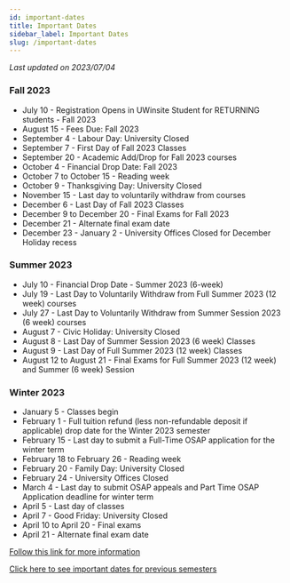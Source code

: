 ```yaml
---
id: important-dates
title: Important Dates
sidebar_label: Important Dates
slug: /important-dates
---
```


_Last updated on 2023/07/04_

### Fall 2023

-   July 10 - Registration Opens in UWinsite Student for RETURNING students - Fall 2023
-   August 15 - Fees Due: Fall 2023
-   September 4 - Labour Day: University Closed
-   September 7 - First Day of Fall 2023 Classes
-   September 20 - Academic Add/Drop for Fall 2023 courses
-   October 4 - Financial Drop Date: Fall 2023
-   October 7 to October 15 - Reading week
-   October 9 - Thanksgiving Day: University Closed
-   November 15 - Last day to voluntarily withdraw from courses
-   December 6 - Last Day of Fall 2023 Classes
-   December 9 to December 20 - Final Exams for Fall 2023
-   December 21 - Alternate final exam date
-   December 23 - January 2 - University Offices Closed for December Holiday recess

### Summer 2023

-   July 10 - Financial Drop Date - Summer 2023 (6-week)
-   July 19 - Last Day to Voluntarily Withdraw from Full Summer 2023 (12 week) courses
-   July 27 - Last Day to Voluntarily Withdraw from Summer Session 2023 (6 week) courses
-   August 7 - Civic Holiday: University Closed
-   August 8 - Last Day of Summer Session 2023 (6 week) Classes
-   August 9 - Last Day of Full Summer 2023 (12 week) Classes
-   August 12 to August 21 - Final Exams for Full Summer 2023 (12 week) and Summer (6 week) Session

### Winter 2023

-   January 5 - Classes begin
-   February 1 - Full tuition refund (less non-refundable deposit if applicable) drop date for the Winter 2023 semester
-   February 15 - Last day to submit a Full-Time OSAP application for the winter term
-   February 18 to February 26 - Reading week
-   February 20 - Family Day: University Closed
-   February 24 - University Offices Closed
-   March 4 - Last day to submit OSAP appeals and Part Time OSAP Application deadline for winter term
-   April 5 - Last day of classes
-   April 7 - Good Friday: University Closed
-   April 10 to April 20 - Final exams
-   April 21 - Alternate final exam date

[Follow this link for more information](https://www.uwindsor.ca/registrar/events-listing)

[Click here to see important dates for previous semesters](/academics/archivedImportantDates)
